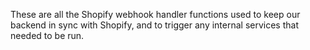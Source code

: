 These are all the Shopify webhook handler functions used to keep our backend in sync with Shopify, and to trigger any internal services that needed to be run.
